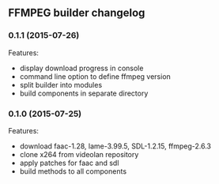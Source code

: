 ## FFMPEG builder changelog

### 0.1.1 (2015-07-26)

Features:

 - display download progress in console
 - command line option to define ffmpeg version
 - split builder into modules
 - build components in separate directory

### 0.1.0 (2015-07-25)

Features:

 - download faac-1.28, lame-3.99.5, SDL-1.2.15, ffmpeg-2.6.3
 - clone x264 from videolan repository
 - apply patches for faac and sdl
 - build methods to all components
